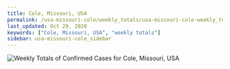 ```yaml
---
title: Cole, Missouri, USA
permalink: /usa-missouri-cole/weekly_totals/usa-missouri-cole-weekly_totals.html
last_updated: Oct 29, 2020
keywords: ["Cole, Missouri, USA", "weekly totals"]
sidebar: usa-missouri-cole_sidebar
---
```


![Weekly Totals of Confirmed Cases for Cole, Missouri, USA](/covid_tracker/images/graphs/usa-missouri-cole-weekly_totals_graph.png)
